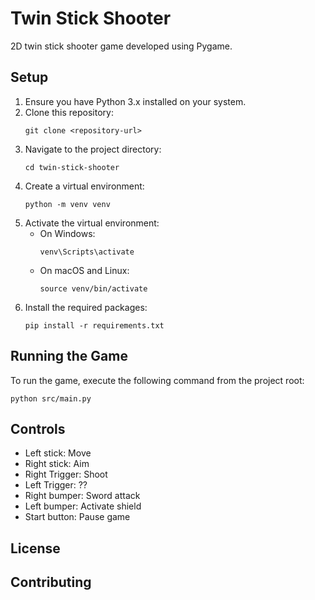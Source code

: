 # Twin Stick Shooter

2D twin stick shooter game developed using Pygame.

## Setup

1. Ensure you have Python 3.x installed on your system.
2. Clone this repository:
   ```
   git clone <repository-url>
   ```
3. Navigate to the project directory:
   ```
   cd twin-stick-shooter
   ```
4. Create a virtual environment:
   ```
   python -m venv venv
   ```
5. Activate the virtual environment:
   - On Windows:
     ```
     venv\Scripts\activate
     ```
   - On macOS and Linux:
     ```
     source venv/bin/activate
     ```
6. Install the required packages:
   ```
   pip install -r requirements.txt
   ```

## Running the Game

To run the game, execute the following command from the project root:

```
python src/main.py
```

## Controls

- Left stick: Move
- Right stick: Aim
- Right Trigger: Shoot
- Left Trigger: ??
- Right bumper: Sword attack
- Left bumper: Activate shield
- Start button: Pause game

## License

## Contributing
